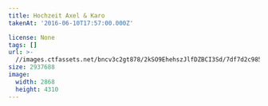 ```yaml
---
title: Hochzeit Axel & Karo
takenAt: '2016-06-10T17:57:00.000Z'

license: None
tags: []
url: >-
  //images.ctfassets.net/bncv3c2gt878/2kSO9EhehszJlfDZBCI3Sd/7df7d2c98547160066e61cdad010634d/hochzeit-axel--karo_27897183390_o
size: 2937688
image:
  width: 2868
  height: 4310
---
```

